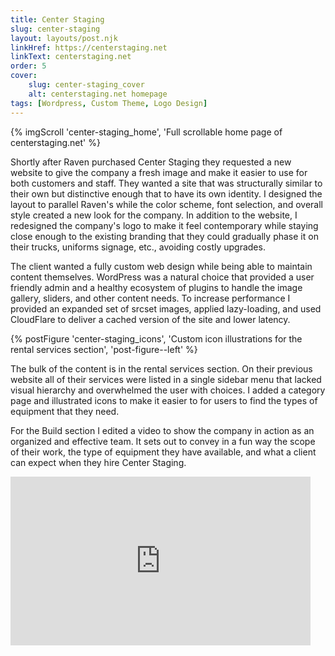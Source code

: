 ```yaml
---
title: Center Staging
slug: center-staging
layout: layouts/post.njk
linkHref: https://centerstaging.net
linkText: centerstaging.net
order: 5
cover:
    slug: center-staging_cover
    alt: centerstaging.net homepage
tags: [Wordpress, Custom Theme, Logo Design]
---
```

{% imgScroll 'center-staging_home', 'Full scrollable home page of centerstaging.net' %}

Shortly after Raven purchased Center Staging they requested a new website to give the company a fresh image and make it easier to use for both customers and staff. They wanted a site that was structurally similar to their own but distinctive enough that to have its own identity. I designed the layout to parallel Raven's while the color scheme, font selection, and overall style created a new look for the company. In addition to the website, I redesigned the company's logo to make it feel contemporary while staying close enough to the existing branding that they could gradually phase it on their trucks, uniforms signage, etc., avoiding costly upgrades.

The client wanted a fully custom web design while being able to maintain content themselves. WordPress was a natural choice that provided a user friendly admin and a healthy ecosystem of plugins to handle the image gallery, sliders, and other content needs. To increase performance I provided an expanded set of srcset images, applied lazy-loading, and used CloudFlare to deliver a cached version of the site and lower latency.

{% postFigure 'center-staging_icons', 'Custom icon illustrations for the rental services section', 'post-figure--left' %}

The bulk of the content is in the rental services section. On their previous website all of their services were listed in a single sidebar menu that lacked visual hierarchy and overwhelmed the user with choices. I added a category page and illustrated icons to make it easier to for users to find the types of equipment that they need.

For the Build section I edited a video to show the company in action as an organized and effective team. It sets out to convey in a fun way the scope of their work, the type of equipment they have available, and what a client can expect when they hire Center Staging.

<div class="video-embed">
    <div class="video-embed-inner">
        <iframe src="https://player.vimeo.com/video/287512026" width="480" height="270" frameborder="0" allow="fullscreen" allowfullscreen></iframe>
    </div>
</div>
